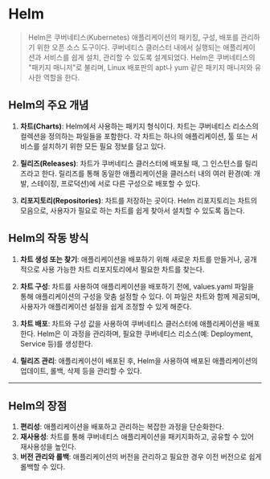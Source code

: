 # Helm

> Helm은 쿠버네티스(Kubernetes) 애플리케이션의 패키징, 구성, 배포를 관리하기 위한 오픈 소스 도구이다. 쿠버네티스 클러스터 내에서 실행되는 애플리케이션과 서비스를 쉽게 설치, 관리할 수 있도록 설계되었다. Helm은 쿠버네티스의 "패키지 매니저"로 불리며, Linux 배포판의 apt나 yum 같은 패키지 매니저와 유사한 역할을 한다.

## Helm의 주요 개념
1. **차트(Charts)**: Helm에서 사용하는 패키지 형식이다. 차트는 쿠버네티스 리소스의 컬렉션을 정의하는 파일들을 포함한다. 각 차트는 하나의 애플리케이션, 툴 또는 서비스를 설치하기 위한 모든 필요 정보를 담고 있다.


2. **릴리즈(Releases)**: 차트가 쿠버네티스 클러스터에 배포될 때, 그 인스턴스를 릴리즈라고 한다. 릴리즈를 통해 동일한 애플리케이션을 클러스터 내의 여러 환경(예: 개발, 스테이징, 프로덕션)에 서로 다른 구성으로 배포할 수 있다.


3. **리포지토리(Repositories)**: 차트를 저장하는 곳이다. Helm 리포지토리는 차트의 모음으로, 사용자가 필요로 하는 차트를 쉽게 찾아서 설치할 수 있도록 돕는다.

## Helm의 작동 방식  
1. **차트 생성 또는 찾기**: 애플리케이션을 배포하기 위해 새로운 차트를 만들거나, 공개적으로 사용 가능한 차트 리포지토리에서 필요한 차트를 찾는다.


2. **차트 구성**: 차트를 사용하여 애플리케이션을 배포하기 전에, values.yaml 파일을 통해 애플리케이션의 구성을 맞춤 설정할 수 있다. 이 파일은 차트와 함께 제공되며, 사용자가 애플리케이션 설정을 쉽게 조정할 수 있게 해준다.


3. **차트 배포**: 차트와 구성 값을 사용하여 쿠버네티스 클러스터에 애플리케이션을 배포한다. Helm은 이 과정을 관리하며, 필요한 쿠버네티스 리소스(예: Deployment, Service 등)를 생성한다.


4. **릴리즈 관리**: 애플리케이션이 배포된 후, Helm을 사용하여 배포된 애플리케이션의 업데이트, 롤백, 삭제 등을 관리할 수 있다.

---
## Helm의 장점
1. **편리성**: 애플리케이션을 배포하고 관리하는 복잡한 과정을 단순화한다.
2. **재사용성**: 차트를 통해 쿠버네티스 애플리케이션을 패키지화하고, 공유할 수 있어 재사용성을 높인다.
3. **버전 관리와 롤백**: 애플리케이션의 버전을 관리하고 필요한 경우 이전 버전으로 쉽게 롤백할 수 있다.